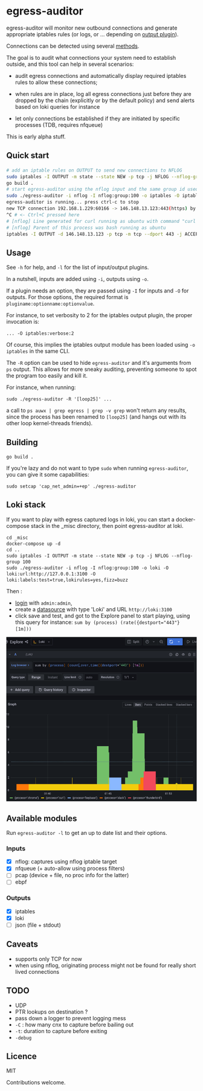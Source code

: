 # egress-auditor

egress-auditor will monitor new outbound connections and generate appropriate
iptables rules (or logs, or ... depending on [output plugin](#outputs)).

Connections can be detected using several [methods](#inputs).

The goal is to audit what connections your system need to establish outside,
and this tool can help in several scenarios:

- audit egress connections and automatically display required iptables rules to
  allow these connections;

- when rules are in place, log all egress connections just before they are
  dropped by the chain (explicitly or by the default policy) and send alerts
  based on loki queries for instance

- let only connections be established if they are initiated by specific
  processes (TDB, requires nfqueue)

This is early alpha stuff.

## Quick start

```bash
# add an iptable rules on OUTPUT to send new connections to NFLOG
sudo iptables -I OUTPUT -m state --state NEW -p tcp -j NFLOG --nflog-group 100
go build . 
# start egress-auditor using the nflog input and the same group id used in iptables
sudo ./egress-auditor -i nflog -I nflog:group:100 -o iptables -O iptables:verbose:2
egress-auditor is running... press ctrl-c to stop
new TCP connection 192.168.1.229:60166 -> 146.148.13.123:443(https) by curl
^C # <- Ctrl+C pressed here
# [nflog] Line generated for curl running as ubuntu with command "curl https://www.devops.works"
# [nflog] Parent of this process was bash running as ubuntu
iptables -I OUTPUT -d 146.148.13.123 -p tcp -m tcp --dport 443 -j ACCEPT -m comment --comment "curl"
```

## Usage

See `-h` for help, and `-l` for the list of input/output plugins.

In a nutshell, inputs are added using `-i`, outputs using `-o`.

If a plugin needs an option, they are passed using `-I` for inputs and `-O` for
outputs. For those options, the required format is
`pluginame:optionname:optionvalue`.

For instance, to set verbosity to 2 for the iptables output plugin, the proper
invocation is:

```
... -O iptables:verbose:2
```

Of course, this implies the iptables output module has been loaded using `-o
iptables` in the same CLI. 

The `-R` option can be used to hide `egress-auditor` and it's arguments from
`ps` output. This allows for more sneaky auditing, preventing someone to spot
the program too easily and kill it.

For instance, when running:

```
sudo ./egress-auditor -R '[loop25]' ...
```

a call to `ps auwx | grep egress | grep -v grep` won't return any results,
since the process has been renamed to `[loop25]` (and hangs out with its other
loop kernel-threads friends). 

## Building

```
go build .
```

If you're lazy and do not want to type `sudo` when running `egress-auditor`,
you can give it some capabilities:

```
sudo setcap 'cap_net_admin=+ep' ./egress-auditor 
```

## Loki stack

If you want to play with egress captured logs in loki, you can start a
docker-compose stack in the _misc directory, then point egress-auditor at loki.

```
cd _misc
docker-compose up -d
cd ..
sudo iptables -I OUTPUT -m state --state NEW -p tcp -j NFLOG --nflog-group 100
sudo ./egress-auditor -i nflog -I nflog:group:100 -o loki -O loki:url:http://127.0.0.1:3100 -O loki:labels:test=true,lokirules=yes,fizz=buzz
```

Then :

- [login](http://localhost:3333/) with `admin:admin`,
- create a [datasource](http://localhost:3333/datasources) with type 'Loki' and
  URL `http://loki:3100`
- click save and test, and got to the Explore panel to start playing, using
  this query for instance: `sum by (process) (rate({destport="443"} [1m]))`

![Grafana Explore](_misc/grafana.png "Grana Explore")

## Available modules

Run `egress-auditor -l` to get an up to date list and their options.

### Inputs

- [x] nflog: captures using nflog iptable target
- [x] nfqueue (+ auto-allow using process filters)
- [ ] pcap (device + file, no proc info for the latter)
- [ ] ebpf

### Outputs

- [x] iptables
- [x] loki
- [ ] json (file + stdout)

## Caveats

- supports only TCP for now
- when using nflog, originating process might not be found for really short
  lived connections

## TODO

- UDP
- PTR lookups on destination ?
- pass down a logger to prevent logging mess
- `-C` : how many cnx to capture before bailing out
- `-t`: duration to capture before exiting
- `-debug`

## Licence

MIT

Contributions welcome.
